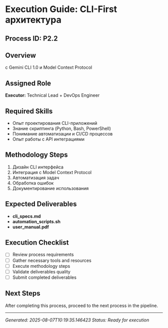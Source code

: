 # Execution Guide: CLI-First архитектура

## Process ID: P2.2

## Overview
с Gemini CLI 1.0 и Model Context Protocol

## Assigned Role
**Executor:** Technical Lead + DevOps Engineer

## Required Skills
- Опыт проектирования CLI-приложений
- Знание скриптинга (Python, Bash, PowerShell)
- Понимание автоматизации и CI/CD процессов
- Опыт работы с API интеграциями

## Methodology Steps
1. Дизайн CLI интерфейса
2. Интеграция с Model Context Protocol
3. Автоматизация задач
4. Обработка ошибок
5. Документирование использования

## Expected Deliverables
- **cli_specs.md**
- **automation_scripts.sh**
- **user_manual.pdf**

## Execution Checklist
- [ ] Review process requirements
- [ ] Gather necessary tools and resources
- [ ] Execute methodology steps
- [ ] Validate deliverables quality
- [ ] Submit completed deliverables

## Next Steps
After completing this process, proceed to the next process in the pipeline.

---
*Generated: 2025-08-07T10:19:35.146423*
*Status: Ready for execution*

